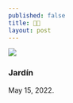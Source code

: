 ```yaml
---
published: false
title: 🙏🏻
layout: post
---
```



![]({{site.baseurl}}/images/IMG_2773-2-FuenteBODE.jpg)

### Jardín
May 15, 2022.
